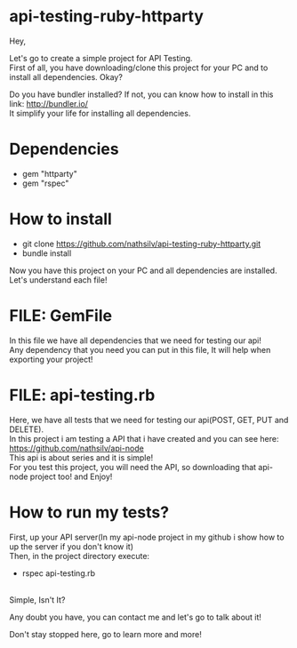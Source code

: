 # api-testing-ruby-httparty

Hey,

Let's go to create a simple project for API Testing. </br>
First of all, you have downloading/clone this project for your PC and to install all dependencies. Okay?

Do you have bundler installed? If not, you can know how to install in this link: http://bundler.io/ </br>
It simplify your life for installing all dependencies.

# Dependencies

* gem "httparty"</br>
* gem "rspec"

# How to install

* git clone https://github.com/nathsilv/api-testing-ruby-httparty.git </br>
* bundle install

Now you have this project on your PC and all dependencies are installed. </br>
Let's understand  each file!

# FILE: GemFile

In this file we have all dependencies that we need for testing our api!</br>
Any dependency that you need you can put in this file, It will help when exporting your project!

# FILE: api-testing.rb

Here, we have all tests that we need for testing our api(POST, GET, PUT and DELETE).</br>
In this project i am testing a API that i have created and you can see here: https://github.com/nathsilv/api-node</br>
This api is about series and it is simple!</br>
For you test this project, you will need the API, so downloading that api-node project too! and Enjoy!

# How to run my tests?

First, up your API server(In my api-node project in my github i show how to up the server if you don't know it)</br>
Then, in the project directory execute: </br>
* rspec api-testing.rb</br></br>

Simple, Isn't It?</br>

Any doubt you have, you can contact me and let's go to talk about it!</br>

Don't stay stopped here, go to learn more and more!
